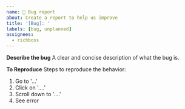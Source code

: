 ```yaml
---
name: 🐞 Bug report
about: Create a report to help us improve
title: '[Bug]: '
labels: [bug, unplanned]
assignees: 
  - richboss
---
```


**Describe the bug**
A clear and concise description of what the bug is.

**To Reproduce**
Steps to reproduce the behavior:
1. Go to '...'
2. Click on '....'
3. Scroll down to '....'
4. See error
